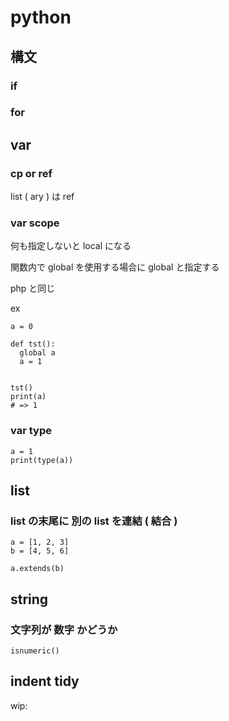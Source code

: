 
# python


## 構文


### if


### for



## var


### cp or ref

list ( ary ) は ref



### var scope

何も指定しないと local になる

関数内で global を使用する場合に global と指定する

php と同じ


ex

```
a = 0

def tst():
  global a
  a = 1


tst()
print(a)
# => 1
```


### var type

```
a = 1
print(type(a))
```


## list

### list の末尾に 別の list を連結 ( 結合 )

```
a = [1, 2, 3]
b = [4, 5, 6]

a.extends(b)
```



## string

### 文字列が 数字 かどうか

```
isnumeric()
```



## indent tidy

wip:



